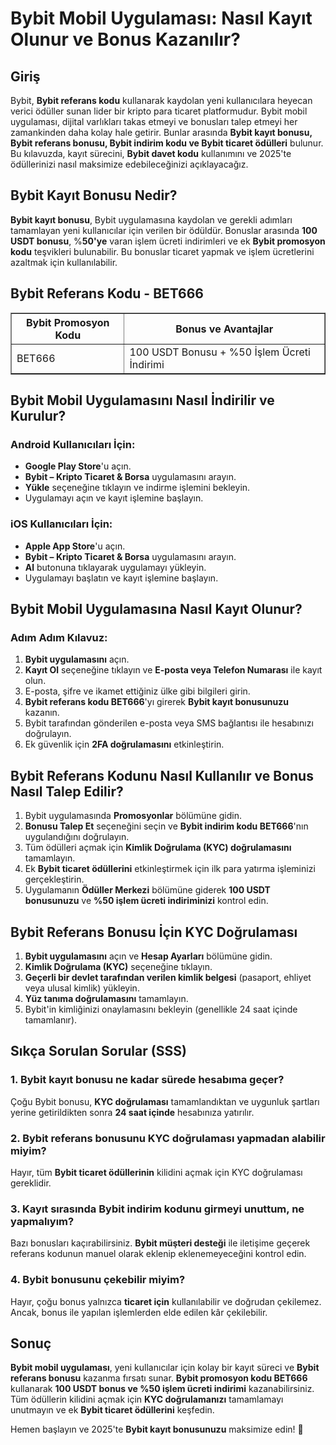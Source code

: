 <h1>Bybit Mobil Uygulaması: Nasıl Kayıt Olunur ve Bonus Kazanılır?</h1>
<h2>Giriş</h2>
<p>Bybit, <strong>Bybit referans kodu</strong> kullanarak kaydolan yeni kullanıcılara heyecan verici ödüller sunan lider bir kripto para ticaret platformudur. Bybit mobil uygulaması, dijital varlıkları takas etmeyi ve bonusları talep etmeyi her zamankinden daha kolay hale getirir. Bunlar arasında <strong>Bybit kayıt bonusu, Bybit referans bonusu, Bybit indirim kodu ve Bybit ticaret ödülleri</strong> bulunur. Bu kılavuzda, kayıt sürecini, <strong>Bybit davet kodu</strong> kullanımını ve 2025'te ödüllerinizi nasıl maksimize edebileceğinizi açıklayacağız.</p>

<h2>Bybit Kayıt Bonusu Nedir?</h2>
<p><strong>Bybit kayıt bonusu</strong>, Bybit uygulamasına kaydolan ve gerekli adımları tamamlayan yeni kullanıcılar için verilen bir ödüldür. Bonuslar arasında <strong>100 USDT bonusu</strong>, %<strong>50'ye</strong> varan işlem ücreti indirimleri ve ek <strong>Bybit promosyon kodu</strong> teşvikleri bulunabilir. Bu bonuslar ticaret yapmak ve işlem ücretlerini azaltmak için kullanılabilir.</p>

<h2>Bybit Referans Kodu - BET666</h2>
<table border="1">
    <tr>
        <th>Bybit Promosyon Kodu</th>
        <th>Bonus ve Avantajlar</th>
    </tr>
    <tr>
        <td>BET666</td>
        <td>100 USDT Bonusu + %50 İşlem Ücreti İndirimi</td>
    </tr>
</table>

<h2>Bybit Mobil Uygulamasını Nasıl İndirilir ve Kurulur?</h2>
<h3>Android Kullanıcıları İçin:</h3>
<ul>
    <li><strong>Google Play Store</strong>'u açın.</li>
    <li><strong>Bybit – Kripto Ticaret & Borsa</strong> uygulamasını arayın.</li>
    <li><strong>Yükle</strong> seçeneğine tıklayın ve indirme işlemini bekleyin.</li>
    <li>Uygulamayı açın ve kayıt işlemine başlayın.</li>
</ul>

<h3>iOS Kullanıcıları İçin:</h3>
<ul>
    <li><strong>Apple App Store</strong>'u açın.</li>
    <li><strong>Bybit – Kripto Ticaret & Borsa</strong> uygulamasını arayın.</li>
    <li><strong>Al</strong> butonuna tıklayarak uygulamayı yükleyin.</li>
    <li>Uygulamayı başlatın ve kayıt işlemine başlayın.</li>
</ul>

<h2>Bybit Mobil Uygulamasına Nasıl Kayıt Olunur?</h2>
<h3>Adım Adım Kılavuz:</h3>
<ol>
    <li><strong>Bybit uygulamasını</strong> açın.</li>
    <li><strong>Kayıt Ol</strong> seçeneğine tıklayın ve <strong>E-posta veya Telefon Numarası</strong> ile kayıt olun.</li>
    <li>E-posta, şifre ve ikamet ettiğiniz ülke gibi bilgileri girin.</li>
    <li><strong>Bybit referans kodu BET666</strong>'yı girerek <strong>Bybit kayıt bonusunuzu</strong> kazanın.</li>
    <li>Bybit tarafından gönderilen e-posta veya SMS bağlantısı ile hesabınızı doğrulayın.</li>
    <li>Ek güvenlik için <strong>2FA doğrulamasını</strong> etkinleştirin.</li>
</ol>

<h2>Bybit Referans Kodunu Nasıl Kullanılır ve Bonus Nasıl Talep Edilir?</h2>
<ol>
    <li>Bybit uygulamasında <strong>Promosyonlar</strong> bölümüne gidin.</li>
    <li><strong>Bonusu Talep Et</strong> seçeneğini seçin ve <strong>Bybit indirim kodu BET666</strong>'nın uygulandığını doğrulayın.</li>
    <li>Tüm ödülleri açmak için <strong>Kimlik Doğrulama (KYC) doğrulamasını</strong> tamamlayın.</li>
    <li>Ek <strong>Bybit ticaret ödüllerini</strong> etkinleştirmek için ilk para yatırma işleminizi gerçekleştirin.</li>
    <li>Uygulamanın <strong>Ödüller Merkezi</strong> bölümüne giderek <strong>100 USDT bonusunuzu</strong> ve <strong>%50 işlem ücreti indiriminizi</strong> kontrol edin.</li>
</ol>

<h2>Bybit Referans Bonusu İçin KYC Doğrulaması</h2>
<ol>
    <li><strong>Bybit uygulamasını</strong> açın ve <strong>Hesap Ayarları</strong> bölümüne gidin.</li>
    <li><strong>Kimlik Doğrulama (KYC)</strong> seçeneğine tıklayın.</li>
    <li><strong>Geçerli bir devlet tarafından verilen kimlik belgesi</strong> (pasaport, ehliyet veya ulusal kimlik) yükleyin.</li>
    <li><strong>Yüz tanıma doğrulamasını</strong> tamamlayın.</li>
    <li>Bybit'in kimliğinizi onaylamasını bekleyin (genellikle 24 saat içinde tamamlanır).</li>
</ol>

<h2>Sıkça Sorulan Sorular (SSS)</h2>
<h3>1. Bybit kayıt bonusu ne kadar sürede hesabıma geçer?</h3>
<p>Çoğu Bybit bonusu, <strong>KYC doğrulaması</strong> tamamlandıktan ve uygunluk şartları yerine getirildikten sonra <strong>24 saat içinde</strong> hesabınıza yatırılır.</p>

<h3>2. Bybit referans bonusunu KYC doğrulaması yapmadan alabilir miyim?</h3>
<p>Hayır, tüm <strong>Bybit ticaret ödüllerinin</strong> kilidini açmak için KYC doğrulaması gereklidir.</p>

<h3>3. Kayıt sırasında Bybit indirim kodunu girmeyi unuttum, ne yapmalıyım?</h3>
<p>Bazı bonusları kaçırabilirsiniz. <strong>Bybit müşteri desteği</strong> ile iletişime geçerek referans kodunun manuel olarak eklenip eklenemeyeceğini kontrol edin.</p>

<h3>4. Bybit bonusunu çekebilir miyim?</h3>
<p>Hayır, çoğu bonus yalnızca <strong>ticaret için</strong> kullanılabilir ve doğrudan çekilemez. Ancak, bonus ile yapılan işlemlerden elde edilen kâr çekilebilir.</p>

<h2>Sonuç</h2>
<p><strong>Bybit mobil uygulaması</strong>, yeni kullanıcılar için kolay bir kayıt süreci ve <strong>Bybit referans bonusu</strong> kazanma fırsatı sunar. <strong>Bybit promosyon kodu BET666</strong> kullanarak <strong>100 USDT bonus ve %50 işlem ücreti indirimi</strong> kazanabilirsiniz. Tüm ödüllerin kilidini açmak için <strong>KYC doğrulamanızı</strong> tamamlamayı unutmayın ve ek <strong>Bybit ticaret ödüllerini</strong> keşfedin.</p>

<p>Hemen başlayın ve 2025'te <strong>Bybit kayıt bonusunuzu</strong> maksimize edin! 🚀</p>
